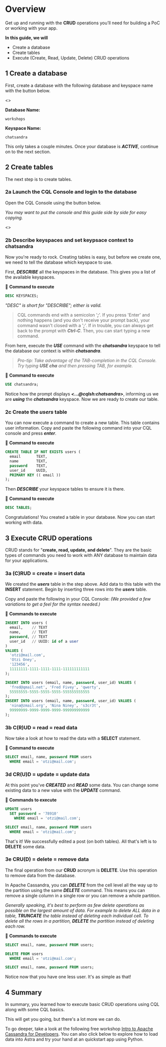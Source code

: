 # Overview
Get up and running with the **CRUD** operations you’ll need for building a PoC or working with your app.

**In this guide, we will**
- Create a database
- Create tables
- Execute (Create, Read, Update, Delete) CRUD operations

## 1 Create a database
First, create a database with the following database and keyspace name with the button below. 

<<createDatabase>>

**Database Name:** 
```shell 
workshops
```

**Keyspace Name:** 
```shell 
chatsandra
```

This only takes a couple minutes. Once your database is **_ACTIVE_**, continue on to the next section.

## 2 Create tables
The next step is to create tables. 

### 2a Launch the CQL Console and login to the database
Open the CQL Console using the button below. 

_You may want to put the console and this guide side by side for easy copying._

<<launchCQLConsole>>


### 2b Describe keyspaces and set keypsace context to **chatsandra**
Now you're ready to rock. Creating tables is easy, but before we create one, we need to tell the database which keyspace to use.

First, **_DESCRIBE_** all the keyspaces in the database. This gives you a list of the available keyspaces.

📘 **Command to execute**
```sql
DESC KEYSPACES;
```
_"DESC" is short for "DESCRIBE"; either is valid._

> CQL commands end with a semicolon '**_;_**'. If you press 'Enter' and nothing happens (and you don't receive your prompt back), your command wasn't closed with a '**_;_**'. If in trouble, you can always get back to the prompt with **_Ctrl-C_**. Then, you can start typing a new command.

From here, execute the **_USE_** command with the **_chatsandra_** keyspace to tell the database our context is within **_chatsandra_**.

> _Pro-tip: Take advantage of the TAB-completion in the CQL Console. Try typing **_USE cha_** and then pressing TAB, for example._

📘 **Command to execute**
```sql
USE chatsandra;
```

Notice how the prompt displays **_<...@cqlsh:chatsandra>_**, informing us we are **_using_** the **_chatsandra_** keyspace. Now we are ready to create our table.

### 2c Create the **_users_** table
You can now execute a command to create a new table. This table contains user information. Copy and paste the following command into your CQL console and press **_enter_**.

📘 **Command to execute**

```sql
CREATE TABLE IF NOT EXISTS users ( 
  email       TEXT,
  name        TEXT,
  password    TEXT,
  user_id     UUID,
  PRIMARY KEY (( email ))
);
```

Then **_DESCRIBE_** your keyspace tables to ensure it is there.

📘 **Command to execute**
```sql
DESC TABLES;
```

Congratulations! You created a table in your database. 
Now you can start working with data.

## 3 Execute CRUD operations
CRUD stands for "**create, read, update, and delete**". They are the basic types of commands you need to work with ANY database to maintain data for your applications.

### 3a **(C)RUD** = create = insert data
We created the **_users_** table in the step above. Add data to this table with the **INSERT** statement. Begin by inserting three rows into the **_users_** table.

Copy and paste the following in your CQL Console:
_(We provided a few variations to get a feel for the syntax needed.)_

📘 **Commands to execute**

```sql
INSERT INTO users (
  email,    // TEXT
  name,     // TEXT
  password, // TEXT
  user_id   // UUID: id of a user
)
VALUES (
  'otzi@mail.com',
  'Otzi Oney',
  '123456',
  11111111-1111-1111-1111-111111111111
);

INSERT INTO users (email, name, password, user_id) VALUES (
  'fred@qmail.net', 'Fred Fivey', 'qwerty',
  55555555-5555-5555-5555-555555555555
);
INSERT INTO users (email, name, password, user_id) VALUES (
  'nina@zmail.org', 'Nina Niney', 's3cr3t',
  99999999-9999-9999-9999-999999999999
);
```

### 3b **C(R)UD** = read = read data
Now take a look at how to read the data with a **SELECT** statement.

📘 **Command to execute**

```sql
SELECT email, name, password FROM users 
  WHERE email = 'otzi@mail.com';
```

### 3d **CR(U)D** = update = update data
At this point you've **_CREATED_** and **_READ_** some data. You can change some existing data to a new value with the **_UPDATE_** command.

📘 **Commands to execute**

```sql
UPDATE users 
  SET password = '78910' 
    WHERE email = 'otzi@mail.com';

SELECT email, name, password FROM users 
  WHERE email = 'otzi@mail.com';
```

That's it! We successfully edited a post (on both tables).
All that's left is to **DELETE** some data.

### 3e **CRU(D)** = delete = remove data

The final operation from our **CRUD** acronym is **DELETE**. Use this operation to remove data from the database.

In Apache Cassandra, you can **_DELETE_** from the cell level all the way up to the partition using the same **_DELETE_** command. This means you can remove a single column in a single row or you can remove a whole partition. 

_Generally speaking, it's best to perform as few delete operations as possible on the largest amount of data. For example to delete ALL data in a table, **TRUNCATE** the table instead of deleting each individual cell. To delete all the rows in a partition, **DELETE** the partition instead of deleting each row._

📘 **Commands to execute**

```sql
SELECT email, name, password FROM users;

DELETE FROM users
  WHERE email = 'otzi@mail.com';

SELECT email, name, password FROM users;
```

Notice now that you have one less user. It's as simple as that!

## 4 Summary 
In summary, you learned how to execute basic CRUD operations using CQL along with some CQL basics. 

This will get you going, but there's a lot more we can do.

To go deeper, take a look at the following free workshop [Intro to Apache Cassandra for Developers](https://github.com/datastaxdevs/workshop-intro-to-cassandra). You can also click below to explore how to load data into Astra and try your hand at an quickstart app using Python.
